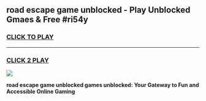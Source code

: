 
## road escape game unblocked - Play Unblocked Gmaes & Free #ri54y
<h3>
<a href="https://news.freeplayer.one?title=road_escape_game_unblocked&ref=03M">CLICK TO PLAY</a></h3>
<hr>

<h3>
<a href="https://news.freeplayer.one?title=road_escape_game_unblocked&ref=03M">CLICK 2 PLAY</a>
  
</h3>

<a href="https://news.freeplayer.one?title=road_escape_game_unblocked&ref=03M"><img src="https://clearcache.store/games.png"></a>


**road escape game unblocked games unblocked: Your Gateway to Fun and Accessible Online Gaming**
